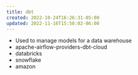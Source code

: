 ```yaml
---
title: dbt
created: 2022-10-24T16:26:31-05:00
updated: 2022-11-16T15:50:02-06:00
---
```


- Used to manage models for a data warehouse
- apache-airflow-providers-dbt-cloud
- databricks
- snowflake
- amazon